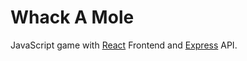 # Whack A Mole
JavaScript game with [React](https://reactjs.org/) Frontend and [Express](https://expressjs.com/) API.
